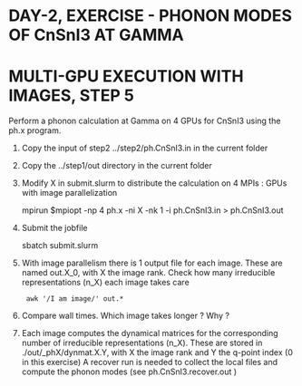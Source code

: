 DAY-2, EXERCISE - PHONON MODES OF CnSnI3 AT GAMMA 
=================================================

# MULTI-GPU EXECUTION WITH IMAGES, STEP 5 #
 
Perform a phonon calculation at Gamma on 4 GPUs for CnSnI3 using the ph.x program.

1. Copy the input of step2 ../step2/ph.CnSnI3.in in the current folder

2. Copy the ../step1/out directory in the current folder

3. Modify X in submit.slurm to distribute the calculation on 4 MPIs : GPUs with image parallelization

	mpirun $mpiopt -np 4 ph.x -ni X -nk 1 -i ph.CnSnI3.in > ph.CnSnI3.out
 
4. Submit the jobfile

	sbatch submit.slurm

5. With image parallelism there is 1 output file for each image. These are named out.X_0, with X the image rank. 
   Check how many irreducible representations (n_X) each image takes care

        awk '/I am image/' out.*

6. Compare wall times. Which image takes longer ? Why ?

7. Each image computes the dynamical matrices for the corresponding number of irreducible representations (n_X).
   These are stored in ./out/_phX/dynmat.X.Y, with X the image rank and Y the q-point index (0 in this exercise)
   A recover run is needed to collect the local files and compute the phonon modes (see ph.CnSnI3.recover.out )

